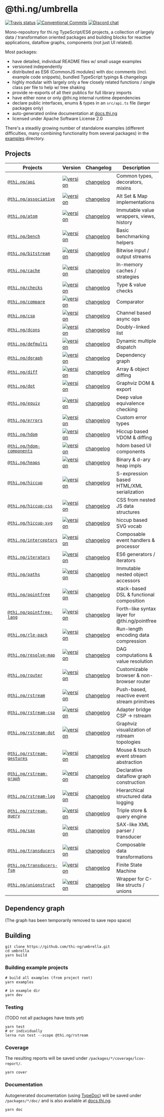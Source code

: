 # @thi.ng/umbrella

[![Travis status](https://api.travis-ci.org/thi-ng/umbrella.svg?branch=master)](https://travis-ci.org/thi-ng/umbrella)
[![Conventional Commits](https://img.shields.io/badge/Conventional%20Commits-1.0.0-yellow.svg)](https://conventionalcommits.org/)
[![Discord chat](https://img.shields.io/discord/445761008837984256.svg)](https://discord.gg/JhYcmBw)

Mono-repository for thi.ng TypeScript/ES6 projects, a collection of largely
data / transformation oriented packages and building blocks for reactive
applications, dataflow graphs, components (not just UI related).

Most packages:

- have detailed, individual README files w/ small usage examples
- versioned independently
- distributed as ES6 (CommonJS modules) with doc comments (incl. example
  code snippets), bundled TypeScript typings & changelogs
- highly modular with largely only a few closely related functions /
  single class per file to help w/ tree shaking
- provide re-exports of all their publics for full library imports
- have either none or only @thi.ng internal runtime dependencies
- declare public interfaces, enums & types in an `src/api.ts` file
  (larger packages only)
- auto-generated online documentation at [docs.thi.ng](http://docs.thi.ng)
- licensed under Apache Software License 2.0

There's a steadily growing number of standalone examples (different
difficulties, many combining functionality from several packages) in the
[examples](./examples) directory.

## Projects

| Projects                                                  | Version                                                                                                                         | Changelog                                             | Description                                   |
|-----------------------------------------------------------|---------------------------------------------------------------------------------------------------------------------------------|-------------------------------------------------------|-----------------------------------------------|
| [`@thi.ng/api`](./packages/api)                           | [![version](https://img.shields.io/npm/v/@thi.ng/api.svg)](https://www.npmjs.com/package/@thi.ng/api)                           | [changelog](./packages/api/CHANGELOG.md)              | Common types, decorators, mixins              |
| [`@thi.ng/associative`](./packages/associative)           | [![version](https://img.shields.io/npm/v/@thi.ng/associative.svg)](https://www.npmjs.com/package/@thi.ng/associative)           | [changelog](./packages/associative/CHANGELOG.md)      | Alt Set & Map implementations                 |
| [`@thi.ng/atom`](./packages/atom)                         | [![version](https://img.shields.io/npm/v/@thi.ng/atom.svg)](https://www.npmjs.com/package/@thi.ng/atom)                         | [changelog](./packages/atom/CHANGELOG.md)             | Immutable value wrappers, views, history      |
| [`@thi.ng/bench`](./packages/bench)                       | [![version](https://img.shields.io/npm/v/@thi.ng/bench.svg)](https://www.npmjs.com/package/@thi.ng/bench)                       | [changelog](./packages/bench/CHANGELOG.md)            | Basic benchmarking helpers                    |
| [`@thi.ng/bitstream`](./packages/bitstream)               | [![version](https://img.shields.io/npm/v/@thi.ng/bitstream.svg)](https://www.npmjs.com/package/@thi.ng/bitstream)               | [changelog](./packages/bitstream/CHANGELOG.md)        | Bitwise input / output streams                |
| [`@thi.ng/cache`](./packages/cache)                       | [![version](https://img.shields.io/npm/v/@thi.ng/cache.svg)](https://www.npmjs.com/package/@thi.ng/cache)                       | [changelog](./packages/cache/CHANGELOG.md)            | In-memory caches / strategies                 |
| [`@thi.ng/checks`](./packages/checks)                     | [![version](https://img.shields.io/npm/v/@thi.ng/checks.svg)](https://www.npmjs.com/package/@thi.ng/checks)                     | [changelog](./packages/checks/CHANGELOG.md)           | Type & value checks                           |
| [`@thi.ng/compare`](./packages/compare)                   | [![version](https://img.shields.io/npm/v/@thi.ng/compare.svg)](https://www.npmjs.com/package/@thi.ng/compare)                   | [changelog](./packages/compare/CHANGELOG.md)          | Comparator                                    |
| [`@thi.ng/csp`](./packages/csp)                           | [![version](https://img.shields.io/npm/v/@thi.ng/csp.svg)](https://www.npmjs.com/package/@thi.ng/csp)                           | [changelog](./packages/csp/CHANGELOG.md)              | Channel based async ops                       |
| [`@thi.ng/dcons`](./packages/dcons)                       | [![version](https://img.shields.io/npm/v/@thi.ng/dcons.svg)](https://www.npmjs.com/package/@thi.ng/dcons)                       | [changelog](./packages/dcons/CHANGELOG.md)            | Doubly-linked list                            |
| [`@thi.ng/defmulti`](./packages/defmulti)                 | [![version](https://img.shields.io/npm/v/@thi.ng/defmulti.svg)](https://www.npmjs.com/package/@thi.ng/defmulti)                 | [changelog](./packages/defmulti/CHANGELOG.md)         | Dynamic multiple dispatch                     |
| [`@thi.ng/dgraph`](./packages/dgraph)                     | [![version](https://img.shields.io/npm/v/@thi.ng/dgraph.svg)](https://www.npmjs.com/package/@thi.ng/dgraph)                     | [changelog](./packages/dgraph/CHANGELOG.md)           | Dependency graph                              |
| [`@thi.ng/diff`](./packages/diff)                         | [![version](https://img.shields.io/npm/v/@thi.ng/diff.svg)](https://www.npmjs.com/package/@thi.ng/diff)                         | [changelog](./packages/diff/CHANGELOG.md)             | Array & object diffing                        |
| [`@thi.ng/dot`](./packages/dot)                           | [![version](https://img.shields.io/npm/v/@thi.ng/dot.svg)](https://www.npmjs.com/package/@thi.ng/dot)                           | [changelog](./packages/dot/CHANGELOG.md)              | Graphviz DOM & export                         |
| [`@thi.ng/equiv`](./packages/equiv)                       | [![version](https://img.shields.io/npm/v/@thi.ng/equiv.svg)](https://www.npmjs.com/package/@thi.ng/equiv)                       | [changelog](./packages/equiv/CHANGELOG.md)            | Deep value equivalence checking               |
| [`@thi.ng/errors`](./packages/errors)                     | [![version](https://img.shields.io/npm/v/@thi.ng/errors.svg)](https://www.npmjs.com/package/@thi.ng/errors)                     | [changelog](./packages/errors/CHANGELOG.md)           | Custom error types                            |
| [`@thi.ng/hdom`](./packages/hdom)                         | [![version](https://img.shields.io/npm/v/@thi.ng/hdom.svg)](https://www.npmjs.com/package/@thi.ng/hdom)                         | [changelog](./packages/hdom/CHANGELOG.md)             | Hiccup based VDOM & diffing                   |
| [`@thi.ng/hdom-components`](./packages/hdom-components)   | [![version](https://img.shields.io/npm/v/@thi.ng/hdom-components.svg)](https://www.npmjs.com/package/@thi.ng/hdom-components)   | [changelog](./packages/hdom-components/CHANGELOG.md)  | hdom based UI components                      |
| [`@thi.ng/heaps`](./packages/heaps)                       | [![version](https://img.shields.io/npm/v/@thi.ng/heaps.svg)](https://www.npmjs.com/package/@thi.ng/heaps)                       | [changelog](./packages/heaps/CHANGELOG.md)            | Binary & d-ary heap impls                     |
| [`@thi.ng/hiccup`](./packages/hiccup)                     | [![version](https://img.shields.io/npm/v/@thi.ng/hiccup.svg)](https://www.npmjs.com/package/@thi.ng/hiccup)                     | [changelog](./packages/hiccup/CHANGELOG.md)           | S-expression based HTML/XML serialization     |
| [`@thi.ng/hiccup-css`](./packages/hiccup-css)             | [![version](https://img.shields.io/npm/v/@thi.ng/hiccup-css.svg)](https://www.npmjs.com/package/@thi.ng/hiccup-css)             | [changelog](./packages/hiccup-css/CHANGELOG.md)       | CSS from nested JS data structures            |
| [`@thi.ng/hiccup-svg`](./packages/hiccup-svg)             | [![version](https://img.shields.io/npm/v/@thi.ng/hiccup-svg.svg)](https://www.npmjs.com/package/@thi.ng/hiccup-svg)             | [changelog](./packages/hiccup-svg/CHANGELOG.md)       | hiccup based SVG vocab                        |
| [`@thi.ng/interceptors`](./packages/interceptors)         | [![version](https://img.shields.io/npm/v/@thi.ng/interceptors.svg)](https://www.npmjs.com/package/@thi.ng/interceptors)         | [changelog](./packages/interceptors/CHANGELOG.md)     | Composable event handlers & processor         |
| [`@thi.ng/iterators`](./packages/iterators)               | [![version](https://img.shields.io/npm/v/@thi.ng/iterators.svg)](https://www.npmjs.com/package/@thi.ng/iterators)               | [changelog](./packages/iterators/CHANGELOG.md)        | ES6 generators / iterators                    |
| [`@thi.ng/paths`](./packages/paths)                       | [![version](https://img.shields.io/npm/v/@thi.ng/paths.svg)](https://www.npmjs.com/package/@thi.ng/paths)                       | [changelog](./packages/paths/CHANGELOG.md)            | Immutable nested object accessors             |
| [`@thi.ng/pointfree`](./packages/pointfree)               | [![version](https://img.shields.io/npm/v/@thi.ng/pointfree.svg)](https://www.npmjs.com/package/@thi.ng/pointfree)               | [changelog](./packages/pointfree/CHANGELOG.md)        | stack-based DSL & functional composition      |
| [`@thi.ng/pointfree-lang`](./packages/pointfree-lang)     | [![version](https://img.shields.io/npm/v/@thi.ng/pointfree-lang.svg)](https://www.npmjs.com/package/@thi.ng/pointfree-lang)     | [changelog](./packages/pointfree-lang/CHANGELOG.md)   | Forth-like syntax layer for @thi.ng/pointfree |
| [`@thi.ng/rle-pack`](./packages/rle-pack)                 | [![version](https://img.shields.io/npm/v/@thi.ng/rle-pack.svg)](https://www.npmjs.com/package/@thi.ng/rle-pack)                 | [changelog](./packages/rle-pack/CHANGELOG.md)         | Run-length encoding data compression          |
| [`@thi.ng/resolve-map`](./packages/resolve-map)           | [![version](https://img.shields.io/npm/v/@thi.ng/resolve-map.svg)](https://www.npmjs.com/package/@thi.ng/resolve-map)           | [changelog](./packages/resolve-map/CHANGELOG.md)      | DAG computations & value resolution           |
| [`@thi.ng/router`](./packages/router)                     | [![version](https://img.shields.io/npm/v/@thi.ng/router.svg)](https://www.npmjs.com/package/@thi.ng/router)                     | [changelog](./packages/router/CHANGELOG.md)           | Customizable browser & non-browser router     |
| [`@thi.ng/rstream`](./packages/rstream)                   | [![version](https://img.shields.io/npm/v/@thi.ng/rstream.svg)](https://www.npmjs.com/package/@thi.ng/rstream)                   | [changelog](./packages/rstream/CHANGELOG.md)          | Push-based, reactive event stream primitves   |
| [`@thi.ng/rstream-csp`](./packages/rstream-csp)           | [![version](https://img.shields.io/npm/v/@thi.ng/rstream-csp.svg)](https://www.npmjs.com/package/@thi.ng/rstream-csp)           | [changelog](./packages/rstream-csp/CHANGELOG.md)      | Adapter bridge CSP -> rstream                 |
| [`@thi.ng/rstream-dot`](./packages/rstream-dot)           | [![version](https://img.shields.io/npm/v/@thi.ng/rstream-dot.svg)](https://www.npmjs.com/package/@thi.ng/rstream-dot)           | [changelog](./packages/rstream-dot/CHANGELOG.md)      | Graphviz visualization of rstream topologies  |
| [`@thi.ng/rstream-gestures`](./packages/rstream-gestures) | [![version](https://img.shields.io/npm/v/@thi.ng/rstream-gestures.svg)](https://www.npmjs.com/package/@thi.ng/rstream-gestures) | [changelog](./packages/rstream-gestures/CHANGELOG.md) | Mouse & touch event stream abstraction        |
| [`@thi.ng/rstream-graph`](./packages/rstream-graph)       | [![version](https://img.shields.io/npm/v/@thi.ng/rstream-graph.svg)](https://www.npmjs.com/package/@thi.ng/rstream-graph)       | [changelog](./packages/rstream-graph/CHANGELOG.md)    | Declarative dataflow graph construction       |
| [`@thi.ng/rstream-log`](./packages/rstream-log)           | [![version](https://img.shields.io/npm/v/@thi.ng/rstream-log.svg)](https://www.npmjs.com/package/@thi.ng/rstream-log)           | [changelog](./packages/rstream-log/CHANGELOG.md)      | Hierarchical structured data logging          |
| [`@thi.ng/rstream-query`](./packages/rstream-query)       | [![version](https://img.shields.io/npm/v/@thi.ng/rstream-query.svg)](https://www.npmjs.com/package/@thi.ng/rstream-query)       | [changelog](./packages/rstream-query/CHANGELOG.md)    | Triple store & query engine                   |
| [`@thi.ng/sax`](./packages/sax)                           | [![version](https://img.shields.io/npm/v/@thi.ng/sax.svg)](https://www.npmjs.com/package/@thi.ng/sax)                           | [changelog](./packages/sax/CHANGELOG.md)              | SAX-like XML parser / transducer              |
| [`@thi.ng/transducers`](./packages/transducers)           | [![version](https://img.shields.io/npm/v/@thi.ng/transducers.svg)](https://www.npmjs.com/package/@thi.ng/transducers)           | [changelog](./packages/transducers/CHANGELOG.md)      | Composable data transformations               |
| [`@thi.ng/transducers-fsm`](./packages/transducers-fsm)   | [![version](https://img.shields.io/npm/v/@thi.ng/transducers-fsm.svg)](https://www.npmjs.com/package/@thi.ng/transducers-fsm)   | [changelog](./packages/transducers-fsm/CHANGELOG.md)  | Finite State Machine                          |
| [`@thi.ng/unionstruct`](./packages/unionstruct)           | [![version](https://img.shields.io/npm/v/@thi.ng/unionstruct.svg)](https://www.npmjs.com/package/@thi.ng/unionstruct)           | [changelog](./packages/unionstruct/CHANGELOG.md)      | Wrapper for C-like structs / unions           |

## Dependency graph

(The graph has been temporarily removed to save repo space)

## Building

```
git clone https://github.com/thi-ng/umbrella.git
cd umbrella
yarn build
```

### Building example projects

```
# build all examples (from project root)
yarn examples

# in example dir
yarn dev
```

### Testing

(TODO not all packages have tests yet)

```
yarn test
# or individually
lerna run test --scope @thi.ng/rstream
```

### Coverage

The resulting reports will be saved under `/packages/*/coverage/lcov-report/`.

```
yarn cover
```


### Documentation

Autogenerated documentation (using
[TypeDoc](https://github.com/TypeStrong/typedoc)) will be saved under
`/packages/*/doc/` and is also available at [docs.thi.ng](http://docs.thi.ng).

```
yarn doc
```
